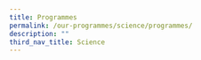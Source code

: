 ```yaml
---
title: Programmes
permalink: /our-programmes/science/programmes/
description: ""
third_nav_title: Science
---
```

